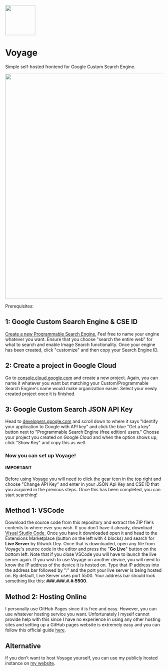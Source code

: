 <img src="https://bonnie39.github.io/img/bdev-makeshift-img-cdn/voyage-logo.webp" width="96" />

# Voyage

Simple self-hosted frontend for Google Custom Search Engine.

<div style="text-align:center">
    <img src="https://bonnie39.github.io/img/bdev-makeshift-img-cdn/voyage-preview.webp" width="720" />
</div>

Prerequisites:

## 1: Google Custom Search Engine & CSE ID

<a href="https://programmablesearchengine.google.com/controlpanel/create" target="_blank">Create a new Programmable Search Engine.</a>
Feel free to name your engine whatever you want. Ensure that you choose "search the entire web" for what to search and enable Image Search functionality.
Once your engine has been created, click "customize" and then copy your Search Engine ID.

## 2: Create a project in Google Cloud
Go to <a href="https://console.cloud.google.com/" target="_blank">console.cloud.google.com</a> and create a new project. Again, you can name it whatever you want but matching your Custom/Programmable Search Engine's name would make organization easier. Select your newly created project once it is finished.

## 3: Google Custom Search JSON API Key

Head to <a href="https://developers.google.com/custom-search/v1/introduction" target="_blank">developers.google.com</a> and scroll down to where it says "Identify your application to Google with API key" and click the blue "Get a key" button next to "Programmable Search Engine (free edition) users." Choose your project you created on Google Cloud and when the option shows up, click "Show Key" and copy this as well.

### Now you can set up Voyage!

#### **IMPORTANT**
Before using Voyage you will need to click the gear icon in the top right and choose "Change API Key" and enter in your JSON Api Key and CSE ID that you acquired in the previous steps. Once this has been completed, you can start searching!

## Method 1: VSCode

Download the source code from this repository and extract the ZIP file's contents to where ever you wish.
If you don't have it already, download <a href="https://code.visualstudio.com/" target="_blank">Visual Studio Code.</a> Once you have it downloaded open it and head to the Extensions Marketplace (button on the left with 4 blocks) and search for **Live Server** by Ritwick Dey. Once that is downloaded, open any file from Voyage's source code in the editor and press the "**Go Live**" button on the bottom left. Note that if you close VSCode you will have to launch the live server again. If you wish to use Voyage on another device, you will need to know the IP address of the device it is hosted on. Type that IP address into the address bar followed by ":" and the port your live server is being hosted on. By default, Live Server uses port 5500. Your address bar should look something like this: **###.###.#.#:5500**.

## Method 2: Hosting Online

I personally use GitHub Pages since it is free and easy. However, you can use whatever hosting service you want. Unfortunately I myself cannot provide help with this since I have no experience in using any other hosting sites and setting up a GitHub pages website is extremely easy and you can follow this official guide <a href="https://docs.github.com/en/pages/getting-started-with-github-pages/creating-a-github-pages-site" target="_blank">here</a>.

## Alternative

If you don't want to host Voyage yourself, you can use my publicly hosted instance on <a href="https://bonnie39.github.io/voyage" target="_blank">my website</a>.